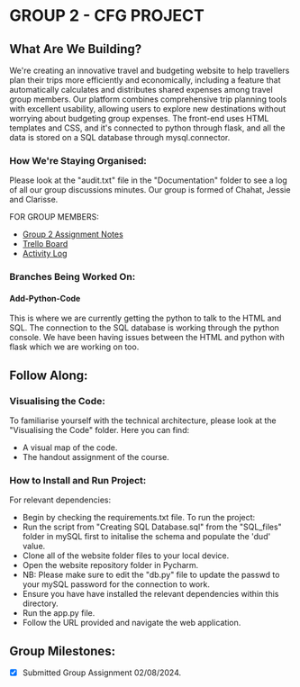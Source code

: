 # GROUP 2 - CFG PROJECT 
## What Are We Building?
We're creating an innovative travel and budgeting website to help travellers plan their trips more efficiently and economically, including a feature that automatically calculates and distributes shared expenses among travel group members. Our platform combines comprehensive trip planning tools with excellent usability, allowing users to explore new destinations without worrying about budgeting group expenses. 
The front-end uses HTML templates and CSS, and it's connected to python through flask, and all the data is stored on a SQL database through mysql.connector. 

### How We're Staying Organised: 
Please look at the "audit.txt" file in the "Documentation" folder to see a log of all our group discussions minutes. 
Our group is formed of Chahat, Jessie and Clarisse. 

FOR GROUP MEMBERS: 
- [Group 2 Assignment Notes](https://onedrive.live.com/edit.aspx?resid=9F38994AFAA30AE1!sda0ee3e9c6f34de89208fbeb74fd9c53&migratedtospo=true&redeem=aHR0cHM6Ly8xZHJ2Lm1zL28vYy85ZjM4OTk0YWZhYTMwYWUxL0V1bmpEdHJ6eHVoTmtnajc2M1Q5bkZNQnpQN1ViSEoxZmRjZ1d2QlJpWXJtU0E_ZT01OjMwYmNiNDE5NmI4NTRjY2NhNjI0ZTA0OGMyYjM3NWFmJnNoYXJpbmd2Mj10cnVlJmZyb21TaGFyZT10cnVlJmF0PTk&wd=target(Planning.one%7Ce1c8a5a2-5397-419d-a207-b2e8443cee3e%2FKick%20Off%20Meeting%2022nd%20July%7C25733706-3d2e-42e2-a656-ee629fd02134%2F)&wdorigin=NavigationUrl)
- [Trello Board](https://trello.com/b/lOTyUoyc/group-2-project-summer-2024)
- [Activity Log](https://docs.google.com/spreadsheets/d/1U19rlQ5pdbvJYFSjDR26frguT8dG1hwsKwFKL4zfbNI/edit?gid=1877883424#gid=1877883424)

### Branches Being Worked On:
#### Add-Python-Code
This is where we are currently getting the python to talk to the HTML and SQL. 
The connection to the SQL database is working through the python console. 
We have been having issues between the HTML and python with flask which we are working on too. 

## Follow Along:

### Visualising the Code:
To familiarise yourself with the technical architecture, please look at the "Visualising the Code" folder.
Here you can find:
- A visual map of the code.
- The handout assignment of the course.

### How to Install and Run Project: 
For relevant dependencies:
- Begin by checking the requirements.txt file.
To run the project:
- Run the script from "Creating SQL Database.sql" from the "SQL_files" folder in mySQL first to initalise the schema and populate the 'dud' value. 
- Clone all of the website folder files to your local device.
- Open the website repository folder in Pycharm.
- NB: Please make sure to edit the "db.py" file to update the passwd to your mySQL password for the connection to work. 
- Ensure you have have installed the relevant dependencies within this directory.
- Run the app.py file.
- Follow the URL provided and navigate the web application.  

## Group Milestones: 
- [x] Submitted Group Assignment 02/08/2024. 
